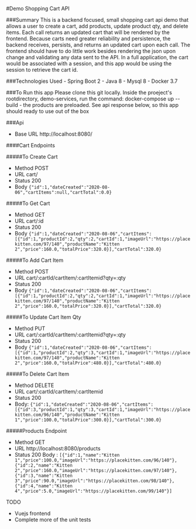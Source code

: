 #Demo Shopping Cart API

###Summary
This is a backend focused, small shopping cart api demo that allows a user to create a cart, add products, update product qty, and delete items. Each call returns an updated cart that will be rendered by the frontend. Because carts need greater reliability and persistence, the backend receives, persists, and returns an updated cart upon each call. The frontend should have to do little work besides rendering the json upon change and validating any data sent to the API. In a full application, the cart would be associated with a session, and this app would be using the session to retrieve the cart id. 


###Technologies Used
	- Spring Boot 2
	- Java 8
	- Mysql 8
	- Docker 3.7


###To Run this app
Please clone this git locally. Inside the proeject's rootdirectory, demo-services, run the command: 
	docker-compose up --build
	- the products are preloaded. See api response below, so this app should ready to use out of the box 



###Api 
 - Base URL http://localhost:8080/


####Cart Endpoints

#####To Create Cart
* Method POST 
* URL cart/  
* Status 200 
* Body `{"id":1,"dateCreated":"2020-08-06","cartItems":null,"cartTotal":0.0}`

#####To Get Cart
* Method GET 
* URL cart/:id 
* Status 200 
* Body `{"id":1,"dateCreated":"2020-08-06","cartItems":[{"id":1,"productId":2,"qty":2,"cartId":1,"imageUrl":"https://placekitten.com/97/140","productName":"Kitten 2","price":160.0,"totalPrice":320.0}],"cartTotal":320.0}`

#####To Add Cart Item 
* Method POST 
* URL cart/:cartId/cartItem/:cartItemid?qty=:qty 
* Status 200 
* Body `{"id":1,"dateCreated":"2020-08-06","cartItems":[{"id":1,"productId":2,"qty":2,"cartId":1,"imageUrl":"https://placekitten.com/97/140","productName":"Kitten 2","price":160.0,"totalPrice":320.0}],"cartTotal":320.0}`

#####To Update Cart Item Qty
* Method PUT 
* URL cart/:cartId/cartItem/:cartItemid?qty=:qty 
* Status 200 
* Body `{"id":1,"dateCreated":"2020-08-06","cartItems":[{"id":1,"productId":2,"qty":3,"cartId":1,"imageUrl":"https://placekitten.com/97/140","productName":"Kitten 2","price":160.0,"totalPrice":480.0}],"cartTotal":480.0}`

#####To Delete Cart Item 
* Method DELETE
* URL cart/:cartId/cartItem/:cartItemid 
* Status 200 
* Body: `{"id":1,"dateCreated":"2020-08-06","cartItems":[{"id":3,"productId":1,"qty":3,"cartId":1,"imageUrl":"https://placekitten.com/96/140","productName":"Kitten 1","price":100.0,"totalPrice":300.0}],"cartTotal":300.0}`


#####Products Endpoint
* Method GET 
* URL http://localhost:8080/products 
* Status 200 Body : `[{"id":1,"name":"Kitten 1","price":100.0,"imageUrl":"https://placekitten.com/96/140"},{"id":2,"name":"Kitten 2","price":160.0,"imageUrl":"https://placekitten.com/97/140"},{"id":3,"name":"Kitten 3","price":90.0,"imageUrl":"https://placekitten.com/98/140"},{"id":4,"name":"Kitten 4","price":5.0,"imageUrl":"https://placekitten.com/99/140"}]`


TODO

- Vuejs frontend
- Complete more of the unit tests 

